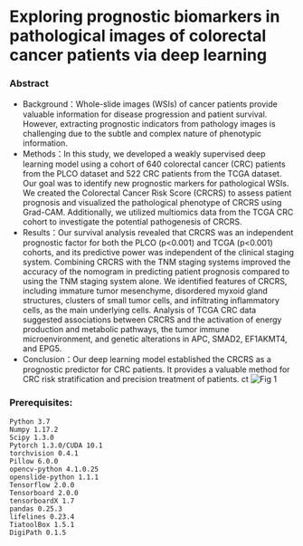 # Exploring prognostic biomarkers in pathological images of colorectal cancer patients via deep learning
### Abstract
- Background：Whole-slide images (WSIs) of cancer patients provide valuable information for disease progression and patient survival. However, extracting prognostic indicators from pathology images is challenging due to the subtle and complex nature of phenotypic information.
- Methods：In this study, we developed a weakly supervised deep learning model using a cohort of 640 colorectal cancer (CRC) patients from the PLCO dataset and 522 CRC patients from the TCGA dataset. Our goal was to identify new prognostic markers for pathological WSIs. We created the Colorectal Cancer Risk Score (CRCRS) to assess patient prognosis and visualized the pathological phenotype of CRCRS using Grad-CAM. Additionally, we utilized multiomics data from the TCGA CRC cohort to investigate the potential pathogenesis of CRCRS.
- Results：Our survival analysis revealed that CRCRS was an independent prognostic factor for both the PLCO (p<0.001) and TCGA (p<0.001) cohorts, and its predictive power was independent of the clinical staging system. Combining CRCRS with the TNM staging systems improved the accuracy of the nomogram in predicting patient prognosis compared to using the TNM staging system alone. We identified features of CRCRS, including immature tumor mesenchyme, disordered myxoid gland structures, clusters of small tumor cells, and infiltrating inflammatory cells, as the main underlying cells. Analysis of TCGA CRC data suggested associations between CRCRS and the activation of energy production and metabolic pathways, the tumor immune microenvironment, and genetic alterations in APC, SMAD2, EF1AKMT4, and EPG5.
- Conclusion：Our deep learning model established the CRCRS as a prognostic predictor for CRC patients. It provides a valuable method for CRC risk stratification and precision treatment of patients.
ct
![Fig 1](https://github.com/BinshenWei/CRCRS/assets/162391399/98a3af63-37d1-42ec-bfb4-1a8dcf024999)
### Prerequisites:
```
Python 3.7
Numpy 1.17.2
Scipy 1.3.0 
Pytorch 1.3.0/CUDA 10.1
torchvision 0.4.1
Pillow 6.0.0
opencv-python 4.1.0.25
openslide-python 1.1.1
Tensorflow 2.0.0
Tensorboard 2.0.0
tensorboardX 1.7
pandas 0.25.3
lifelines 0.23.4
TiatoolBox 1.5.1
DigiPath 0.1.5

```







